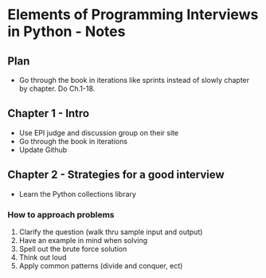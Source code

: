 # Elements of Programming Interviews in Python - Notes

## Plan
- Go through the book in iterations like sprints instead of slowly chapter by chapter. Do Ch.1-18.

## Chapter 1 - Intro
- Use EPI judge and discussion group on their site
- Go through the book in iterations
- Update Github

## Chapter 2 - Strategies for a good interview

- Learn the Python collections library

### How to approach problems

1. Clarify the question (walk thru sample input and output)
2. Have an example in mind when solving
3. Spell out the brute force solution
4. Think out loud
5. Apply common patterns (divide and conquer, ect)

